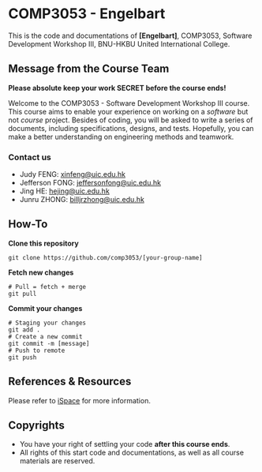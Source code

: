 # COMP3053 - Engelbart
This is the code and documentations of **[Engelbart]**, COMP3053, Software Development Workshop III, BNU-HKBU United International College.

## Message from the Course Team
**Please absolute keep your work SECRET before the course ends!**

Welcome to the COMP3053 - Software Development Workshop III course. This course aims to enable your experience on working on a *software* but not *course* project. Besides of coding, you will be asked to write a series of documents, including specifications, designs, and tests. Hopefully, you can make a better understanding on engineering methods and teamwork.

### Contact us

* Judy FENG: xinfeng@uic.edu.hk
* Jefferson FONG: jeffersonfong@uic.edu.hk
* Jing HE: hejing@uic.edu.hk
* Junru ZHONG: billjrzhong@uic.edu.hk

## How-To

**Clone this repository**

```shell
git clone https://github.com/comp3053/[your-group-name]
```

**Fetch new changes**

```shell
# Pull = fetch + merge
git pull
```

**Commit your changes**

```shell
# Staging your changes
git add .
# Create a new commit
git commit -m [message]
# Push to remote
git push
```

## References & Resources

Please refer to [iSpace](https://ispace.uic.edu.hk) for more information.

## Copyrights

* You have your right of settling your code **after this course ends**.
* All rights of this start code and documentations, as well as all course materials are reserved.

